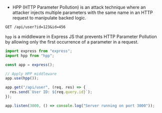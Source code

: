 - HPP (HTTP Parameter Pollution)
is an attack technique where an attacker injects multiple parameters with the same name in an HTTP request to manipulate backed logic.

```txt
GET /api/user?id=123&id=456
```

`hpp` is a middleware in Express JS that prevents HTTP Parameter Pollution by allowing only the first occurrence of a parameter in a request.

```js
import express from "express";
import hpp from "hpp";

const app = express();

// Apply HPP middleware
app.use(hpp());

app.get("/api/user", (req, res) => {
  res.send(`User ID: ${req.query.id}`);
});

app.listen(3000, () => console.log("Server running on port 3000"));

```

